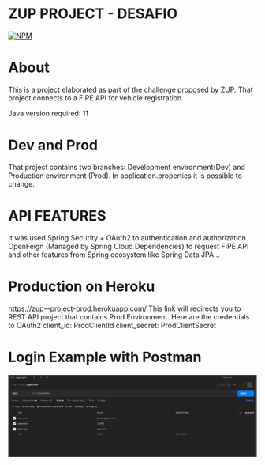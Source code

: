 
# ZUP PROJECT - DESAFIO 
[![NPM](https://img.shields.io/npm/l/react)](https://github.com/vcaselli/zup-project/blob/main/LICENSE) 

# About 
This is a project elaborated as part of the challenge proposed by ZUP. That project connects to a FIPE API for vehicle registration.

Java version required: 11 


# Dev and Prod
That project contains two branches: Development environment(Dev) and Production environment (Prod). In application.properties it is possible to change.

# API FEATURES
It was used Spring Security + OAuth2 to authentication and authorization. 
OpenFeign (Managed by Spring Cloud Dependencies) to request FIPE API and other features from Spring ecosystem like Spring Data JPA... 

# Production on Heroku
https://zup--project-prod.herokuapp.com/
This link will redirects you to REST API project  that contains Prod Environment. 
Here are the credentials to OAuth2
client_id: ProdClientId
client_secret: ProdClientSecret 

# Login Example with Postman
![Example](https://github.com/vcaselli/assets/blob/main/zup/login.png)



